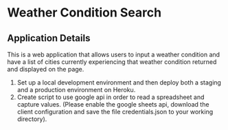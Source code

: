 # Weather Condition Search 

## Application Details

This is a web application that allows users to input a weather condition and have a list of cities currently experiencing that weather condition returned and displayed on the page.

1. Set up a local development environment and then deploy both a staging and a production environment on Heroku.
1. Create script to use google api in order to read a spreadsheet and capture values. (Please enable the google sheets api, download the client configuration and save the file credentials.json to your working directory).

